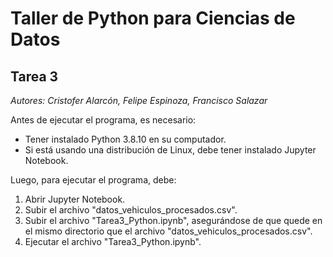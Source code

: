 # Taller de Python para Ciencias de Datos

## Tarea 3

*Autores: Cristofer Alarcón, Felipe Espinoza, Francisco Salazar*

Antes de ejecutar el programa, es necesario:
- Tener instalado Python 3.8.10 en su computador.
- Si está usando una distribución de Linux, debe tener instalado Jupyter Notebook.

Luego, para ejecutar el programa, debe:
1. Abrir Jupyter Notebook.
2. Subir el archivo "datos_vehiculos_procesados.csv".
3. Subir el archivo "Tarea3_Python.ipynb", asegurándose de que quede en el mismo directorio que el archivo "datos_vehiculos_procesados.csv".
4. Ejecutar el archivo "Tarea3_Python.ipynb".
